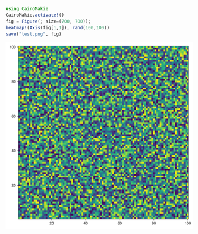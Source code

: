 


```julia
using CairoMakie
CairoMakie.activate!()
fig = Figure(; size=(700, 700));
heatmap!(Axis(fig[1,1]), rand(100,100))
save("test.png", fig)
```



![](test.png)

